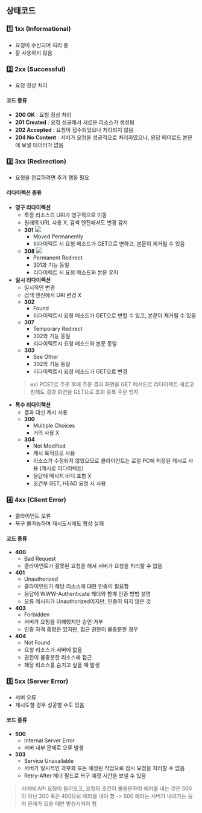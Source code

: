 ## 상태코드
### 1️⃣ **1xx** (Informational)
- 요청이 수신되어 처리 중
- 잘 사용하지 않음
### 2️⃣ **2xx** (Successful)
- 요청 정상 처리
#### 코드 종류
- **200 OK** : 요청 정상 처리
- **201 Created** : 요청 성공해서 새로운 리소스가 생성됨
- **202 Accepted** : 요청이 접수되었으나 처리되지 않음
- **204 No Content** : 서버가 요청을 성공적으로 처리하였으나, 응답 페이로드 본문에 보낼 데이터가 없음
### 3️⃣ **3xx** (Redirection)
- 요청을 완료하려면 추가 행동 필요
#### 리다이렉션 종류
- **영구 리다이렉션**
	- 특정 리소스의 URI가 영구적으로 이동
	- 원래의 URL 사용 X, 검색 엔진에서도 변경 감지
	- **301** 
	  ![](https://i.imgur.com/BppULAf.png)
		- Moved Permanently
		- 리다이렉트 시 요청 메소드가 GET으로 변하고, 본문이 제거될 수 있음
	- **308**
	  ![](https://i.imgur.com/nK7oGud.png)
		- Permanent Redirect
		- 301과 기능 동일
		- 리다이렉트 시 요청 메소드와 본문 유지
- **일시 리다이렉션**
	- 일시적인 변경
	- 검색 엔진에서 URI 변경 X
	- **302**
		- Found
		- 리다이렉트시 요청 메소드가 GET으로 변할 수 있고, 본문이 제거될 수 있음
	- **307**
		- Temporary Redirect
		- 302와 기능 동일
		- 리다이렉트시 요청 메소드와 본문 동일
	- **303**
		- See Other
		- 302와 기능 동일
		- 리다이렉트시 요청 메소드가 GET으로 변경
	> ex)
	> POST로 주문 후에 주문 결과 화면을 GET 메서드로 리다이렉트
	> 새로고침해도 결과 화면을 GET으로 조회
	> 중복 주문 방지
- **특수 리다이렉션**
	- 결과 대신 캐시 사용
	- **300**
		- Multiple Choices
		- 거의 사용 X
	- **304**
		- Not Modified
		- 캐시 목적으로 사용
		- 리소스가 수정되지 않았으므로 클라이언트는 로컬 PC에 저장된 캐시로 사용 (캐시로 리다이렉트)
		- 응답에 메시지 바디 포함 X
		- 조건부 GET, HEAD 요청 시 사용
### 4️⃣ **4xx** (Client Error)
- 클라이언트 오류
- 복구 불가능하며 재시도시에도 항상 실패
#### 코드 종류
- **400**
	- Bad Request
	- 클라이언트가 잘못된 요청을 해서 서버가 요청을 처리할 수 없음
- **401**
	- Unauthorized
	- 클라이언트가 해당 리소스에 대한 인증이 필요함
	- 응답에 WWW-Authenticate 헤더와 함께 인증 방법 설명
	- 오류 메시지가 Unauthorized이지만, 인증이 되지 않은 것
- **403**
	- Forbidden
	- 서버가 요청을 이해했지만 승인 거부
	- 인증 자격 증명은 있지만, 접근 권한이 불충분한 경우
- **404**
	- Not Found
	- 요청 리소스가 서버에 없음
	- 권한이 불충분한 리소스에 접근
	- 해당 리소스를 숨기고 싶을 때 발생
### 5️⃣ **5xx** (Server Error)
- 서버 오류
- 재시도할 경우 성공할 수도 있음
#### 코드 종류
- **500**
	- Internal Server Error
	- 서버 내부 문제로 오류 발생
- **503**
	- Service Unavailable
	- 서버가 일시적인 과부화 또는 예정된 작업으로 잠시 요청을 처리할 수 없음
	- Retry-After 헤더 필드로 복구 예정 시간을 보낼 수 있음

> 서버에 API 요청이 들어오고, 요청의 조건이 불충분하여 에러를 내는 것은
> 500이 아닌 200 혹은 400으로 에러를 내야 함
> -> 500 에러는 서버가 내려가는 등의 문제가 있을 때만 발생시켜야 함